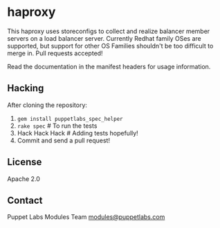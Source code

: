 # haproxy

This haproxy uses storeconfigs to collect and realize balancer member servers
on a load balancer server.  Currently Redhat family OSes are supported, but
support for other OS Families shouldn't be too difficult to merge in.  Pull
requests accepted!

Read the documentation in the manifest headers for usage information.

## Hacking

After cloning the repository:

1. `gem install puppetlabs_spec_helper`
1. `rake spec` # To run the tests
1. Hack Hack Hack # Adding tests hopefully!
1. Commit and send a pull request!

## License

Apache 2.0

## Contact

Puppet Labs Modules Team <modules@puppetlabs.com>
